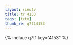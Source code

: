 ```yaml
--- 
layout: sieutv
title: tr 4153
tags: [trtv]
thumb_re: q7t14153
---
```

{% include q7t1 key="4153" %} 
